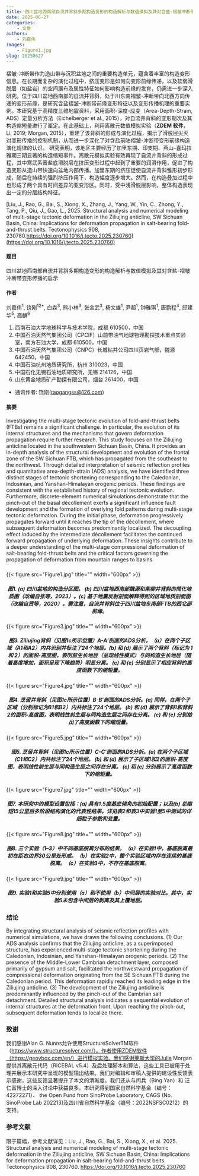 ```yaml
---
title: 四川盆地西南部自流井背斜多期构造变形的构造解析与数值模拟及其对含盐-褶皱冲断带变形传播的启示（Tectonophysics）
date: 2025-06-27
categories:
    - 文章
authors:
    - 刘嘉伟
images:
    - Figure1.jpg
slug: 20250627
---
```


褶皱-冲断带作为造山带与沉积盆地之间的重要构造单元，蕴含着丰富的构造变形信息。在长期而复杂的演化过程中，挤压变形是如何向变形前缘传递，以及软弱滑脱层（如盐岩）的空间展布及属性特征如何影响构造前缘的发育，仍需进一步深入研究。位于四川盆地西南部的自流井背斜，处于川东南褶皱-冲断带向北西方向传递的变形前缘，是研究含盐褶皱-冲断带前缘变形特征以及变形传播机理的重要实例。本研究基于高精度三维地震资料，采用面积-深度-应变（Area-Depth-Strain, ADS）定量分析方法（Eichelberger et al., 2015），对自流井背斜的变形期次及其构造缩短量进行了厘定。在此基础上，利用离散元数值模拟实验（**ZDEM 软件**，Li, 2019; Morgan, 2015），重建了该背斜的形成与演化过程，揭示了滑脱层尖灭对变形传播的控制机制，从而进一步深化了对含盐前陆褶皱-冲断带变形前缘构造演化规律的认识。
研究表明，该地区主要经历了加里东期、印支期、燕山–喜玛拉雅期三期显著的构造缩短事件。离散元模拟实验有效再现了自流井背斜的形成过程，其中寒武系膏盐底滑脱层在挤压变形过程中起到了重要的润滑作用，促进了构造变形从造山带快速向盆地内部传播。加里东期的挤压促使自流井背斜雏形初步形成，随后在持续的强烈挤压作用下，构造幅度逐步增大。然而，在构造叠加过程中也形成了两个具有时间差异的亚变形区。同时，受中浅滑脱层影响，整体构造表现出一定的分层结构特征。


[Liu, J., Rao, G., Bai, S., Xiong, X., Zhang, J., Yang, W., Yin, C., Zhong, Y., Tang, P., Qiu, J., Gao, L., 2025. Structural analysis and numerical modeling of multi-stage tectonic deformation in the Ziliujing anticline, SW Sichuan Basin, China: Implications for deformation propagation in salt-bearing fold-and-thrust belts. Tectonophysics 908, 230760.https://doi.org/10.1016/j.tecto.2025.230760](https://doi.org/10.1016/j.tecto.2025.230760)

#### 题目

四川盆地西南部自流井背斜多期构造变形的构造解析与数值模拟及其对含盐-褶皱冲断带变形传播的启示

#### 作者
刘嘉伟<sup>1</sup>, 饶刚<sup>12*</sup>, 白森<sup>3</sup>, 熊小林<sup>3</sup>, 张金武<sup>3</sup>, 杨文雄<sup>1</sup>, 尹超<sup>1</sup>, 钟雅琪<sup>1</sup>, 唐鹏程<sup>4</sup>, 邱建华<sup>5</sup>, 高麟<sup>6</sup>

1. 西南石油大学地球科学与技术学院，成都 610500，中国
2. 中国石油天然气集团公司（CPCIF）山前带油气地球物理勘探技术重点实验室，南方石油大学，成都 610500，中国
3. 中国石油天然气集团公司（CNPC）长城钻井公司四川页岩气部，魏源 642450，中国
4. 中国石油杭州地质研究所，杭州 310023，中国
5. 中国石化无锡石油地质研究所，无锡 214126，中国
6. 山东黄金地质矿产勘探有限公司，烟台 261400，中国

- 通讯作者: 饶刚(raogangss@126.com)


#### 摘要
Investigating the multi-stage tectonic evolution of fold-and-thrust belts (FTBs) remains a significant challenge. In particular, the evolution of its internal structures and the mechanisms that govern deformation propagation require further research. This study focuses on the Ziliujing anticline located in the southwestern Sichuan Basin, China. It provides an in-depth analysis of the structural development and evolution of the frontal zone of the SW Sichuan FTB, which has propagated from the southeast to the northwest. Through detailed interpretation of seismic reflection profiles and quantitative area-depth-strain (ADS) analysis, we have identified three distinct stages of tectonic shortening corresponding to the Caledonian, Indosinian, and Yanshan-Himalayan orogenic periods. These findings are consistent with the established history of regional tectonic evolution. Furthermore, discrete-element numerical simulations demonstrate that the pinch-out of the basal décollement exerts a significant influence fault development and the formation of overlying fold patterns during multi-stage tectonic deformation. During the initial phase, deformation progressively propagates forward until it reaches the tip of the décollement, where subsequent deformation becomes predominantly localized. The decoupling effect induced by the intermediate décollement facilitates the continued forward propagation of underlying deformation. These insights contribute to a deeper understanding of the multi-stage compressional deformation of salt-bearing fold-thrust belts and the critical factors governing the propagation of deformation from mountain ranges to basins.

<h5> </h5>
{{< figure src="Figure1.jpg" title="" width="600px" >}}
<center><h5>图1. (a) 四川盆地的构造分区图。 (b) 四川盆地西南部魏源和紫柳井背斜的简化地质图（改编自张等，2023）。(c) 基于地震反射剖面解释得到的区域地质剖面图（改编自贾等，2020）。需注意，自流井背斜位于四川盆地东南部FTB的西北部前缘。</h5></center>

{{< figure src="Figure3.jpg" title="" width="600px" >}}
<center><h5>图3. Ziliujing背斜（见图1c所示位置）A-A′剖面的ADS分析。（a）在两个子区域（A1和A2）内共识别并标注了24个地层。(b) 和 (d) 展示了两个背斜（标记为 1 和 2）的面积-高度图，表明前生长地层（呈现线性模式）与同构造生长地层（随着高度增加，面积呈现下降趋势）明显分离。 (c) 和 (e) 分别显示了相应背斜的高度函数下的缩短量。</h5></center>

{{< figure src="Figure4.jpg" title="" width="600px" >}}
<center><h5>图4. 芝留井背斜（见图1c所示位置）B-B′剖面的ADS分析。(a) 同样，在两个子区域（分别标记为B1和B2）内共标注了24个地层。 (b) 和 (d) 展示了背斜1和背斜2的面积-高度图，表明线性前生层与同构造生层之间存在分离。 (c) 和 (e) 分别给出了高度函数下的缩短量。</h5></center>

{{< figure src="Figure5.jpg" title="" width="600px" >}}
<center><h5>图5. 芝留井背斜（见图1c所示位置）C-C′剖面的ADS分析。(a) 在两个子区域（C1和C2）内共标注了24个地层。 (b) 和 (d) 展示了子区域1和2的面积-高度图，表明线性前生层与同构造生层之间存在分离。 (c) 和 (e) 分别展示了高度函数下的缩短量。</h5></center>

{{< figure src="Figure7.jpg" title="" width="600px" >}}
<center><h5>图7. 本研究中的模型设置包括：(a) 具有1.5度基底倾角的初始配置；以及(b) 总缩短15公里后多阶段结构演化的代表性结果。详见表2和表3中实验1至5中测试的详细粒子参数和变量。</h5></center>

{{< figure src="Figure8.jpg" title="" width="600px" >}}
<center><h5>图8. 三个实验（1–3）中不同基底脱离分布的结果。（a）在实验1中，基底脱离最初在距右边界30公里处形成。（b）在实验2中，整个实验区域内存在连续的基底脱离。（c）在实验3中，不存在基底脱离。</h5></center>

{{< figure src="Figure9.jpg" title="" width="600px" >}}
<center><h5>图9. 实验1和实验5中分别使用（a）和不使用（b）中间层的实验对比。其中，实验5未包含中间层的剥离及其上覆地层。</h5></center>

### 结论

By integrating structural analysis of seismic reflection profiles with numerical simulations, we have drawn the following conclusions.
(1) Our ADS analysis confirms that the Ziliujing anticline, as a superimposed structure, has experienced multi-stage tectonic shortening during the Caledonian, Indosinian, and Yanshan-Himalayan orogenic periods.
(2) The presence of the Middle-Lower Cambrian detachment layer, composed primarily of gypsum and salt, facilitated the northwestward propagation of compressional deformation originating from the SE Sichuan FTB during the Caledonian period. This deformation rapidly reached its leading edge in the Ziliujing anticline.
(3) The development of the Ziliujing anticline is predominantly influenced by the pinch-out of the Cambrian salt detachment. Detailed  structural analysis indicates a sequential evolution of internal structures at the deformation front. Upon reaching the pinch-out, subsequent deformation tends to localize there.


### 致谢

我们感谢Alan G. Nunns允许使用StructureSolverTM软件（https://www.structuresolver.com/）。作者使用ZDEM软件（https://geovbox.com/en/）进行模拟实验。我们感谢莱斯大学的Julia Morgan提供其离散元代码（RICEBAL v5.4）及后处理脚本和算法，这些工具已被用于处理并展示本研究中呈现的模型输出结果。我们对编辑和审稿人提供的建设性反馈表示感谢，这些反馈显著提升了本文的清晰度。我们还从与闫兵（Bing Yan）和 汪仁富博士的深入讨论中获益良多。本研究得到国家自然科学基金（编号：42272271）、 the Open Fund from SinoProbe Laboratory, CAGS (No. SinoProbe Lab 202213)及四川省自然科学基金（编号：2022NSFSC0212）的支持。
### 参考文献

限于篇幅，参考文献详见：Liu, J., Rao, G., Bai, S., Xiong, X., et al. 2025. Structural analysis and numerical modeling of multi-stage tectonic deformation in the Ziliujing anticline, SW Sichuan Basin, China: Implications for deformation propagation in salt-bearing fold-and-thrust belts. Tectonophysics 908, 230760. https://doi.org/10.1016/j.tecto.2025.230760